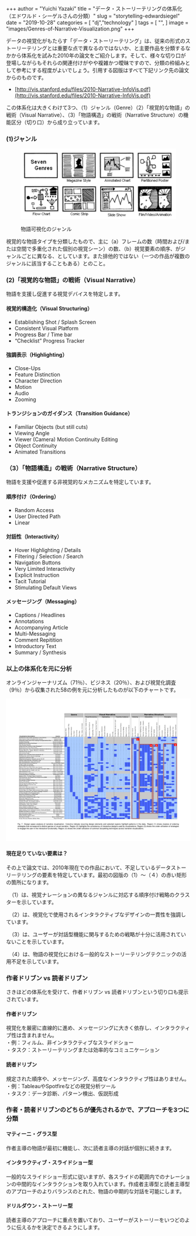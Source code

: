 +++
author = "Yuichi Yazaki"
title = "データ・ストーリーテリングの体系化（エドワルド・シーゲルさんの分類）"
slug = "storytelling-edwardsiegel"
date = "2019-10-28"
categories = [
    "dj","technology"
]
tags = [
    "",
]
image = "images/Genres-of-Narrative-Visualization.png"
+++

データの視覚化がもたらす「データ・ストーリーテリング」は、従来の形式のストーリーテリングとは重要な点で異なるのではないか、と主要作品を分類するなかから体系化を試みた2010年の論文をご紹介します。そして、様々な切り口が登場しながらもそれらの関連付けがやや複雑かつ曖昧ですので、分類の枠組みとして参考にする程度がよいでしょう。引用する図版はすべて下記リンク先の論文からのものです。

- [http://vis.stanford.edu/files/2010-Narrative-InfoVis.pdf](http://vis.stanford.edu/files/2010-Narrative-InfoVis.pdf)

この体系化は大きくわけて3つ、（1）ジャンル（Genre）（2）「視覚的な物語」の戦術（Visual Narrative）、（3）「物語構造」の戦術（Narrative Structure）の機能区分（切り口）から成り立っています。

### (1)ジャンル

<figure>

![](images/Genres-of-Narrative-Visualization.png)

<figcaption>

物語可視化のジャンル

</figcaption>

</figure>

視覚的な物語タイプを分類したもので、主に（a）フレームの数（時間および/または空間で多重化された個別の視覚シーン）の数、（b）視覚要素の順序、がジャンルごとに異なる、としています。また排他的ではない（一つの作品が複数のジャンルに該当することもある）とのこと。

### (2)「視覚的な物語」の戦術（Visual Narrative）

物語を支援し促進する視覚デバイスを特定します。

#### 視覚的構造化（Visual Structuring）

- Establishing Shot / Splash Screen
- Consistent Visual Platform
- Progress Bar / Time bar
- “Checklist” Progress Tracker

#### 強調表示（Highlighting）

- Close-Ups
- Feature Distinction
- Character Direction
- Motion
- Audio
- Zooming

#### トランジションのガイダンス（Transition Guidance）

- Familiar Objects (but still cuts)
- Viewing Angle
- Viewer (Camera) Motion Continuity Editing
- Object Continuity
- Animated Transitions

### （3）「物語構造」の戦術（Narrative Structure）

物語を支援や促進する非視覚的なメカニズムを特定しています。

#### 順序付け（Ordering）

- Random Access
- User Directed Path
- Linear

#### 対話性（Interactivity）

- Hover Highlighting / Details
- Filtering / Selection / Search
- Navigation Buttons
- Very Limited Interactivity
- Explicit Instruction
- Tacit Tutorial
- Stimulating Default Views

#### メッセージング（Messaging）

- Captions / Headlines
- Annotations
- Accompanying Article
- Multi-Messaging
- Comment Repitition
- Introductory Text
- Summary / Synthesis

### 以上の体系化を元に分析

オンラインジャーナリズム（71％）、ビジネス（20％）、および視覚化調査（9％）から収集された58の例を元に分析したものが以下のチャートです。

![](images/Design_space_analysis_of_narrative_visualization.png)

#### 現在足りていない要素は？

その上で論文では、2010年現在での作品において、不足しているデータストーリーテリングの要素を特定しています。最初の図版の（1）〜（４）の赤い矩形の箇所になります。

  （1）は、視覚ナレーションの異なるジャンルに対応する順序付け戦略のクラスターを示しています。

  （2）は、視覚化で使用されるインタラクティブなデザインの一貫性を強調しています。

  （3）は、ユーザーが対話型機能に関与するための戦略が十分に活用されていないことを示しています。

  （4）は、物語の視覚化における一般的なストーリーテリングテクニックの活用不足を示しています。

### 作者ドリブン vs 読者ドリブン

さきほどの体系化を受けて、作者ドリブン vs 読者ドリブンという切り口も提示されています。

#### 作者ドリブン

視覚化を厳密に直線的に進め、メッセージングに大きく依存し、インタラクティブ性は含まれません。  
・例：フィルム、非インタラクティブなスライドショー  
・タスク：ストーリーテリングまたは効率的なコミュニケーション

#### 読者ドリブン

規定された順序や、メッセージング、高度なインタラクティブ性はありません。  
・例：TableauやSpotfireなどの視覚分析ツール  
・タスク：データ診断、パターン検出、仮説形成

### 作者・読者ドリブンのどちらが優先されるかで、アプローチを3つに分類

#### マティーニ・グラス型

作者主導の物語が最初に機能し、次に読者主導の対話が個別に続きます。

#### インタラクティブ・スライドショー型

一般的なスライドショー形式に従いますが、各スライドの範囲内でのナレーションの中間的なインタラクションを取り入れています。作成者主導型と読者主導型のアプローチのよりバランスのとれた、物語の中期的な対話を可能にします。

#### ドリルダウン・ストーリー型

読者主導のアプローチに重点を置いており、ユーザーがストーリーをいつどのように伝えるかを決定できるようにします。
